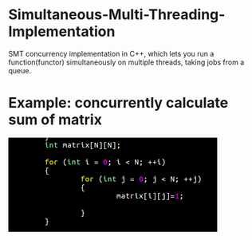 # Simultaneous-Multi-Threading-Implementation
SMT concurrency implementation in C++, which lets you run a function(functor) simultaneously on multiple threads, 
taking jobs from a queue.
# Example: concurrently calculate sum of matrix
![Fill up the matrix ](https://raw.githubusercontent.com/BNandor/Simultaneous-Multi-Threading-Implementation/master/img/feltolt.png)
